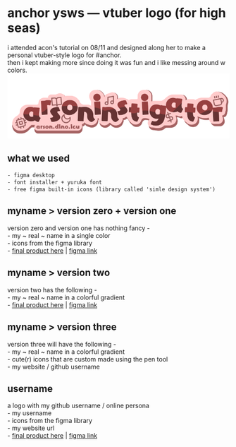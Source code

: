 # anchor ysws — vtuber logo (for high seas)
i attended acon's tutorial on 08/11 and designed along her to make a personal vtuber-style logo for #anchor. <br> 
then i kept making more since doing it was fun and i like messing around w colors.
<img width="749" alt="image" src="username/v4.png">

## what we used <br>
    - figma desktop
    - font installer + yuruka font
    - free figma built-in icons (library called 'simle design system')

## myname > version zero + version one
version zero and version one has nothing fancy - <br>
    - my ~ real ~ name in a single color <br>
    - icons from the figma library <br>
    - [final product here](myname/v1/v2.png) | [figma link](https://www.figma.com/design/P74F8k39nN13a9tCovQ09f/v0-(acon-workshop)?node-id=0-1&t=3WjtmvpkU1vJlwZO-1)

## myname > version two
version two has the following - <br>
    - my ~ real ~ name in a colorful gradient <br>
    - [final product here](myname/v2/v2.png) | [figma link](https://www.figma.com/design/hPUcxTPnn4nNBzhj31VGn7/anchor-submission?node-id=0-1&t=qUrdctvoCwiGduMa-1)

## myname > version three
version three will have the following - <br>
    - my ~ real ~ name in a colorful gradient <br>
    - cute(r) icons that are custom made using the pen tool <br>
    - my website / github username <br> 

## username
a logo with my github username / online persona <br>
    - my username <br>
    - icons from the figma library <br>
    - my website url <br>
    - [final product here](username/v4.png) | [figma link](https://www.figma.com/design/zehbao7662ramhv8nSuuGB/arsoninstigator?node-id=0-1&t=PHgNumrhjgpDCCK9-1)
